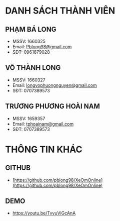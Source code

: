 # DANH SÁCH THÀNH VIÊN

## PHẠM BÁ LONG

 - MSSV: 1660325
 - Email: Pblong98@gmail.com
 - SĐT: 0961879028

## VÕ THÀNH LONG
 - MSSV: 1660327
 - Email: longvophuongnguyen@gmail.com
 - SĐT: 0707389573
 
## TRƯƠNG PHƯƠNG HOÀI NAM
 - MSSV: 1659357
 - Email: tphoainam@gmail.com
 - SĐT: 0707389573

# THÔNG TIN KHÁC
## GITHUB

 - [https://github.com/pblong98/XeOmOnline](https://github.com/pblong98/XeOmOnline)
## DEMO 
- https://youtu.be/TvvuViGcAnA
    
